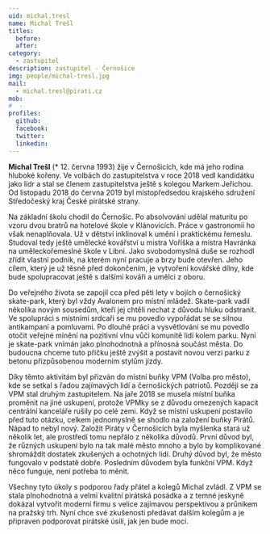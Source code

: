 ```yaml
---
uid: michal.tresl
name: Michal Trešl
titles:
  before: 
  after: 
category:
  - zastupitel
description: zastupitel - Černošice
img: people/michal-tresl.jpg
mail:
  - michal.tresl@pirati.cz
mob:
#  - 
profiles:
  github:
  facebook:
  twitter:
  linkedin:
---
```

**Michal Trešl** (* 12. června 1993) žije v Černošicích, kde má jeho rodina hluboké kořeny. Ve volbách do zastupitelstva v roce 2018 vedl kandidátku jako lídr a stal se členem zastupitelstva ještě s kolegou Markem Jeřichou. Od listopadu 2018 do června 2019 byl místopředsedou krajského sdružení Středočeský kraj České pirátské strany.

Na základní školu chodil do Černošic. Po absolvování udělal maturitu po vzoru dvou bratrů na hotelové škole v Klánovicích. Práce v gastronomii ho však nenaplňovala. Už v dětství inklinoval k umění i praktickému řemeslu. Studoval tedy ještě umělecké kovářství u mistra Voříška a mistra Havránka na uměleckořemeslné škole v Libni. Jako svobodomyslná duše se rozhodl zřídit vlastní podnik, na kterém nyní pracuje a brzy bude otevřen. Jeho cílem, který je už těsně před dokončením, je vytvoření kovářské dílny, kde bude spolupracovat ještě s dalšími kováři a umělci z oboru. 

Do veřejného života se zapojil cca před pěti lety v bojích o černošický skate-park, který byl vždy Avalonem pro místní mládež. Skate-park vadil několika novým sousedům, kteří jej chtěli nechat z důvodu hluku odstranit. Ve spolupráci s místními srdcaři se mu povedlo vypořádat se se silnou antikampaní a pomluvami. Po dlouhé práci a vysvětlování se mu povedlo otočit veřejné mínění na pozitivní vlnu vůči komunitě lidí kolem parku. Nyní je skate-park vnímán jako plnohodnotná a přínosná součást města. Do budoucna chceme tuto příčku ještě zvýšit a postavit novou verzi parku z betonu přizpůsobenou moderním stylům jízdy.

Díky těmto aktivitám byl přizván do místní buňky VPM (Volba pro město), kde se setkal s řadou zajímavých lidí a černošických patriotů. Později se za VPM stal druhým zastupitelem. Na jaře 2018 se musela místní buňka proměnit na jiné uskupení, protože VPMky se z důvodu omezených kapacit centrální kanceláře rušily po celé zemi. Když se místní uskupení postavilo před tuto otázku, celkem jednomyslně se shodlo na založení buňky Pirátů. Nápad to nebyl nový. Založit Piráty v Černošicích byla myšlenka stará už několik let, ale prostředí tomu nepřálo z několika důvodů. První důvod byl, že různých uskupení bylo na tak malé město mnoho a bylo by komplikované shromáždit dostatek zkušených a ochotných lidí. Druhý důvod byl, že město fungovalo v podstatě dobře. Posledním důvodem byla funkční VPM. Když něco funguje, není potřeba to měnit. 

Všechny tyto úkoly s podporou řady přátel a kolegů Michal zvládl. Z VPM se stala plnohodnotná a velmi kvalitní pirátská posádka a z temné jeskyně dokázal vytvořit moderní firmu s velice zajímavou perspektivou a průnikem na pražský trh. Nyní chce své zkušenosti předávat dalším kolegům a je připraven podporovat pirátské úsilí, jak jen bude moci.

